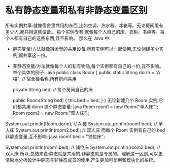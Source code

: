 #  私有静态变量和私有非静态变量区别
所有实例共享:就像宿舍里共用的东西,比如空调、热水器、冰箱等。无论房间里有多少人,都共用这些设备。
每个实例专有:就像每个人自己的床、衣柜、书桌等。每个人都有自己的这些东西,互不影响。
那么在 Java 中:
- 静态变量/方法就像宿舍里的共用设备,所有实例可以一起使用,无论创建多少实例,都共享这一份。
- 非静态变量/方法就像每个人的私有物品,每个实例都有自己的一份,互不影响。
  举个具体的例子:
  java
  public class Room {
  public static String dorm = "A 楼";  // 宿舍楼名称,所有房间共用

  private String bed;  // 每个房间自己的床

  public Room(String bed) {
  this.bed = bed;
  }
  }
  无论新建几个 Room 实例,它们都共用 dorm 这个静态变量:
  java
  Room room1 = new Room("单人床");
  Room room2 = new Room("双人床");

System.out.println(Room.dorm);  // A 楼
System.out.println(room1.bed);  // 单人床
System.out.println(room2.bed);  // 双人床
而每个 Room 实例有自己的 bed 非静态变量,互不影响:
java
room1.bed = "铺位床";

System.out.println(room1.bed);  // 铺位床
System.out.println(room2.bed);  // 双人床
所以,总结来说:静态就是共用的,非静态就是专属的。理解这一区别,可以更清晰地分析设计中静态与非静态成员的使用,产生更加可复用和模块化的系统。